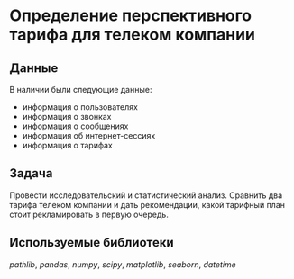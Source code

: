 # Определение перспективного тарифа для телеком компании


## Данные

В наличии были следующие данные:
- информация о пользователях
- информация о звонках
- информация о сообщениях
- информация об интернет-сессиях
- информация о тарифах 

## Задача

Провести исследовательский и статистический анализ. 
Сравнить два тарифа телеком компании и дать рекомендации, какой тарифный план стоит рекламировать в первую очередь.

## Используемые библиотеки
*pathlib*, *pandas*, *numpy*, *scipy*, *matplotlib*, *seaborn*, *datetime* 
